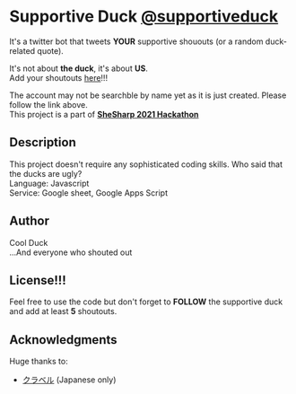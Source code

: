 # Supportive Duck [@supportiveduck](https://twitter.com/supportiveduck)  
It's a twitter bot that tweets **YOUR** supportive shououts (or a random duck-related quote).  

It's not about **the duck**, it's about **US**.  
Add your shoutouts [here](https://docs.google.com/forms/d/e/1FAIpQLSfpFnNwwUgefMYyvGpbnyGqJsQWRhLM6s_TITA2wfVwfSBJcA/viewform)!!!

  
The account may not be searchble by name yet as it is just created. Please follow the link above.   
This project is a part of **[SheSharp 2021 Hackathon](https://troopl.com/challenges/shout-out-generator)**  


## Description
This project doesn't require any sophisticated coding skills. Who said that the ducks are ugly?  
Language: Javascript  
Service: Google sheet, Google Apps Script  


## Author
Cool Duck  
...And everyone who shouted out  

## License!!!
Feel free to use the code but don't forget to **FOLLOW** the supportive duck and add at least **5** shoutouts.  

## Acknowledgments
Huge thanks to:  
* [クラベル](https://cravelweb.com/webdesign/google-apps-script-twitter-tweet-bot#1Google) (Japanese only)